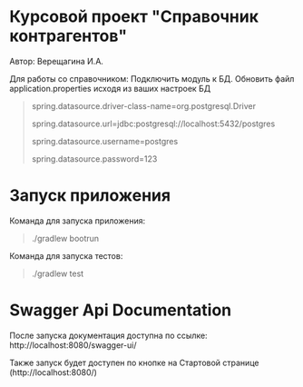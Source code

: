 # Курсовой проект "Справочник контрагентов"
Автор: Верещагина И.А.

Для работы со справочником:
Подключить модуль к БД. 
Обновить файл application.properties исходя из ваших настроек БД

>spring.datasource.driver-class-name=org.postgresql.Driver 
>
>spring.datasource.url=jdbc:postgresql://localhost:5432/postgres 
>
>spring.datasource.username=postgres 
>
>spring.datasource.password=123 

# Запуск приложения

Команда для запуска приложения:
>./gradlew bootrun 

Команда для запуска тестов:
>./gradlew test 

# Swagger Api Documentation
После запуска документация доступна по ссылке: http://localhost:8080/swagger-ui/

Также запуск будет доступен по кнопке на Стартовой странице (http://localhost:8080/)
